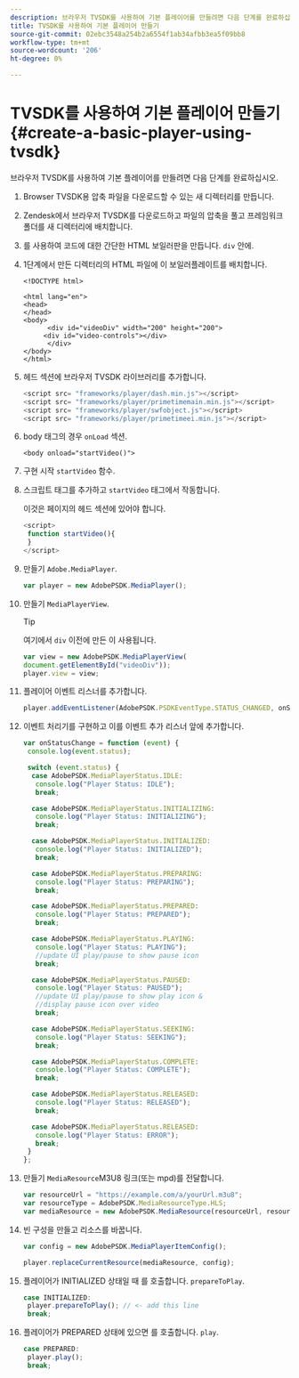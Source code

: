 ```yaml
---
description: 브라우저 TVSDK를 사용하여 기본 플레이어를 만들려면 다음 단계를 완료하십시오.
title: TVSDK를 사용하여 기본 플레이어 만들기
source-git-commit: 02ebc3548a254b2a6554f1ab34afbb3ea5f09bb8
workflow-type: tm+mt
source-wordcount: '206'
ht-degree: 0%

---
```


# TVSDK를 사용하여 기본 플레이어 만들기{#create-a-basic-player-using-tvsdk}

브라우저 TVSDK를 사용하여 기본 플레이어를 만들려면 다음 단계를 완료하십시오.

1. Browser TVSDK용 압축 파일을 다운로드할 수 있는 새 디렉터리를 만듭니다.
1. Zendesk에서 브라우저 TVSDK를 다운로드하고 파일의 압축을 풀고 프레임워크 폴더를 새 디렉터리에 배치합니다.
1. 를 사용하여 코드에 대한 간단한 HTML 보일러판을 만듭니다. `div` 안에.
1. 1단계에서 만든 디렉터리의 HTML 파일에 이 보일러플레이트를 배치합니다.

   ```
   <!DOCTYPE html> 
   
   <html lang="en"> 
   <head> 
   </head> 
   <body> 
         <div id="videoDiv" width="200" height="200"> 
        <div id="video-controls"></div> 
         </div> 
   </body> 
   </html>
   ```

1. 헤드 섹션에 브라우저 TVSDK 라이브러리를 추가합니다.

   ```js
   <script src= "frameworks/player/dash.min.js"></script> 
   <script src= "frameworks/player/primetimemain.min.js"></script> 
   <script src= "frameworks/player/swfobject.js"></script> 
   <script src= "frameworks/player/primetimeei.min.js"></script>
   ```

1. body 태그의 경우 `onLoad` 섹션.

   ```
   <body onload="startVideo()">
   ```

1. 구현 시작 `startVideo` 함수.
1. 스크립트 태그를 추가하고 `startVideo` 태그에서 작동합니다.

   이것은 페이지의 헤드 섹션에 있어야 합니다.

   ```js
   <script> 
    function startVideo(){ 
    } 
   </script>
   ```

1. 만들기 `Adobe.MediaPlayer`.

   ```js
   var player = new AdobePSDK.MediaPlayer();
   ```

1. 만들기 `MediaPlayerView`.

   >[!TIP]
   >
   >여기에서 `div` 이전에 만든 이 사용됩니다.

   ```js
   var view = new AdobePSDK.MediaPlayerView( 
   document.getElementById("videoDiv")); 
   player.view = view;
   ```

1. 플레이어 이벤트 리스너를 추가합니다.

   ```js
   player.addEventListener(AdobePSDK.PSDKEventType.STATUS_CHANGED, onStatusChange);
   ```

1. 이벤트 처리기를 구현하고 이를 이벤트 추가 리스너 앞에 추가합니다.

   ```js
   var onStatusChange = function (event) { 
    console.log(event.status); 
   
    switch (event.status) { 
     case AdobePSDK.MediaPlayerStatus.IDLE: 
      console.log("Player Status: IDLE"); 
      break; 
   
     case AdobePSDK.MediaPlayerStatus.INITIALIZING: 
      console.log("Player Status: INITIALIZING"); 
      break; 
   
     case AdobePSDK.MediaPlayerStatus.INITIALIZED: 
      console.log("Player Status: INITIALIZED"); 
      break; 
   
     case AdobePSDK.MediaPlayerStatus.PREPARING: 
      console.log("Player Status: PREPARING"); 
      break; 
   
     case AdobePSDK.MediaPlayerStatus.PREPARED: 
      console.log("Player Status: PREPARED"); 
      break; 
   
     case AdobePSDK.MediaPlayerStatus.PLAYING: 
      console.log("Player Status: PLAYING"); 
      //update UI play/pause to show pause icon 
      break; 
   
     case AdobePSDK.MediaPlayerStatus.PAUSED: 
      console.log("Player Status: PAUSED"); 
      //update UI play/pause to show play icon & 
      //display pause icon over video 
      break; 
   
     case AdobePSDK.MediaPlayerStatus.SEEKING: 
      console.log("Player Status: SEEKING"); 
      break; 
   
     case AdobePSDK.MediaPlayerStatus.COMPLETE: 
      console.log("Player Status: COMPLETE"); 
      break; 
   
     case AdobePSDK.MediaPlayerStatus.RELEASED: 
      console.log("Player Status: RELEASED"); 
      break; 
   
     case AdobePSDK.MediaPlayerStatus.RELEASED: 
      console.log("Player Status: ERROR"); 
      break; 
    } 
   }; 
   ```

1. 만들기 `MediaResource`M3U8 링크(또는 mpd)를 전달합니다.

   ```js
   var resourceUrl = "https://example.com/a/yourUrl.m3u8"; 
   var resourceType = AdobePSDK.MediaResourceType.HLS; 
   var mediaResource = new AdobePSDK.MediaResource(resourceUrl, resourceType, null, false);
   ```

1. 빈 구성을 만들고 리소스를 바꿉니다.

   ```js
   var config = new AdobePSDK.MediaPlayerItemConfig(); 
   
   player.replaceCurrentResource(mediaResource, config);
   ```

1. 플레이어가 INITIALIZED 상태일 때 를 호출합니다. `prepareToPlay`.

   ```js
   case INITIALIZED: 
    player.prepareToPlay(); // <- add this line 
    break;
   ```

1. 플레이어가 PREPARED 상태에 있으면 를 호출합니다. `play`.

   ```js
   case PREPARED: 
    player.play(); 
    break;
   ```
